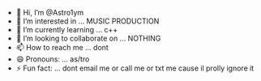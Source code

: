 - 👋 Hi, I’m @Astro1ym
- 👀 I’m interested in ... MUSIC PRODUCTION
- 🌱 I’m currently learning ... c++
- 💞️ I’m looking to collaborate on ... NOTHING
- 📫 How to reach me ... dont
- 😄 Pronouns: ... as/tro
- ⚡ Fun fact: ... dont email me or call me or txt me cause il prolly ignore it

<!---
Astro1ym/Astro1ym is a ✨ special ✨ repository because its `README.md` (this file) appears on your GitHub profile.
You can click the Preview link to take a look at your changes.
--->
